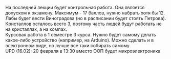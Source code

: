 На последней лекции будет контрольная работа. Она является допуском к экзамену. Максимум - 17 баллов, нужно набрать хотя бы 12.  
Лабы будет вести Виноградова (но в расписании будет стоять Петрова). Кристаллов осталось всего 3, поэтому часть людей будут работать не на кристаллах, а на компах.  
Курсовая работа в 1 семестре 3 курса. Нужно будет самому делать какое-либо устройство (например, на Arduino). Можно сделать и в электронном виде, но лучше все таки собирать самому  
UPD (16.02): 20 февраля в 13:30 вместо ООП будет микроэлектроника